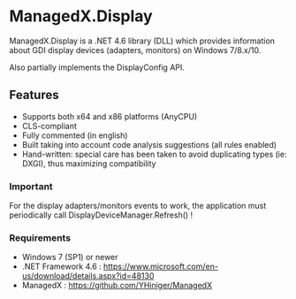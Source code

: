 # ManagedX.Display
ManagedX.Display is a .NET 4.6 library (DLL) which provides information about GDI display devices (adapters, monitors) on Windows 7/8.x/10.

Also partially implements the DisplayConfig API.


## Features
- Supports both x64 and x86 platforms (AnyCPU)
- CLS-compliant
- Fully commented (in english)
- Built taking into account code analysis suggestions (all rules enabled)
- Hand-written: special care has been taken to avoid duplicating types (ie: DXGI), thus maximizing compatibility


### Important
For the display adapters/monitors events to work, the application must periodically call DisplayDeviceManager.Refresh() !


### Requirements
- Windows 7 (SP1) or newer
- .NET Framework 4.6 : https://www.microsoft.com/en-us/download/details.aspx?id=48130
- ManagedX : https://github.com/YHiniger/ManagedX